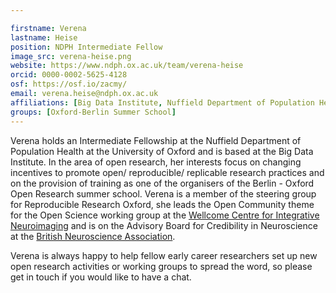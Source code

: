 ```yaml
---

firstname: Verena
lastname: Heise
position: NDPH Intermediate Fellow
image_src: verena-heise.png
website: https://www.ndph.ox.ac.uk/team/verena-heise
orcid: 0000-0002-5625-4128
osf: https://osf.io/zacmy/
email: verena.heise@ndph.ox.ac.uk
affiliations: [Big Data Institute, Nuffield Department of Population Health, Wellcome Centre for Integrative Neuroimaging, Steering Committee]
groups: [Oxford-Berlin Summer School]
---
```


Verena holds an Intermediate Fellowship at the Nuffield Department of Population Health at the University of Oxford and is based at the Big Data Institute. In the area of open research, her interests focus on changing incentives to promote open/ reproducible/ replicable research practices and on the provision of training as one of the organisers of the Berlin - Oxford Open Research summer school. Verena is a member of the steering group for Reproducible Research Oxford, she leads the Open Community theme for the Open Science working group at the [Wellcome Centre for Integrative Neuroimaging](https://www.win.ox.ac.uk/open-neuroimaging/open-neuroimaging-project) and is on the Advisory Board for Credibility in Neuroscience at the [British Neuroscience Association](https://www.bna.org.uk/mediacentre/news/credibility/). 

Verena is always happy to help fellow early career researchers set up new open research activities or working groups to spread the word, so please get in touch if you would like to have a chat.
